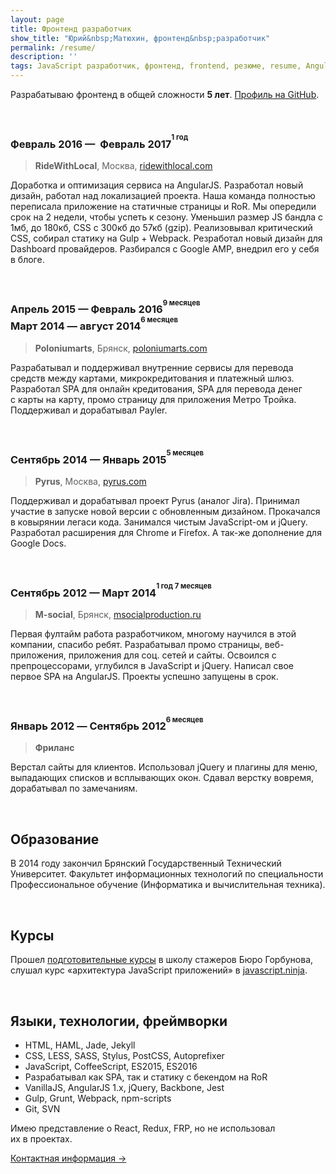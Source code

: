 ```yaml
---
layout: page
title: Фронтенд разработчик
show_title: "Юрий&nbsp;Матюхин, фронтенд&nbsp;разработчик"
permalink: /resume/
description: ''
tags: JavaScript разработчик, фронтенд, frontend, резюме, resume, AngularJS, Webpack, SPA, PostCSS
---
```


Разрабатываю фронтенд в&nbsp;общей сложности **5&nbsp;лет**.
[Профиль на&nbsp;GitHub](https://github.com/ymatuhin).

&nbsp;

### Февраль 2016&nbsp;&mdash; &nbsp;Февраль 2017<sup><sup>1 год</sup></sup>
> **RideWithLocal**, Москва, [ridewithlocal.com](https://ridewithlocal.com)

Доработка и оптимизация сервиса на AngularJS. Разработал новый дизайн, работал над локализацией проекта. Наша команда полностью переписала приложение на статичные страницы и RoR. Мы опередили срок на 2 недели, чтобы успеть к сезону. Уменьшил размер JS бандла с 1мб, до 180кб, CSS с 300кб до 57кб (gzip). Реализовывал критический CSS, собирал статику на Gulp + Webpack. Резработал новый дизайн для Dashboard провайдеров. Разбирался с Google AMP, внедрил его у себя в блоге.

&nbsp;

### Апрель 2015&nbsp;&mdash; Февраль 2016<sup><sup>9 месяцев</sup></sup> <br>Март 2014&nbsp;&mdash; август 2014<sup><sup>6 месяцев</sup></sup>
> **Poloniumarts**, Брянск, [poloniumarts.com](http://poloniumarts.com)

Разрабатывал и&nbsp;поддерживал внутренние сервисы для перевода средств между картами, микрокредитования и&nbsp;платежный шлюз. Разработал SPA для онлайн кредитования, SPA для перевода денег с&nbsp;карты на&nbsp;карту, промо страницу для приложения Метро Тройка. Поддерживал и&nbsp;дорабатывал Payler.

&nbsp;

### Сентябрь 2014&nbsp;&mdash; Январь 2015<sup><sup>5 месяцев</sup></sup>
> **Pyrus**, Москва, [pyrus.com](https://pyrus.com)

Поддерживал и дорабатывал проект Pyrus (аналог Jira). Принимал участие в запуске новой версии с обновленным дизайном. Прокачался в ковырянии легаси кода. Занимался чистым JavaScript-ом и jQuery. Разработал расширения для Chrome и Firefox. А так-же дополнение для Google Docs.

&nbsp;

### Сентябрь 2012&nbsp;&mdash; Март 2014<sup><sup>1 год 7&nbsp;месяцев</sup></sup>
> **M-social**, Брянск, [msocialproduction.ru](https://msocialproduction.ru/)

Первая фултайм работа разработчиком, многому научился в этой компании, спасибо ребят. Разрабатывал промо страницы, веб-приложения, приложения для соц. сетей и сайты. Освоился с препроцессорами, углубился в JavaScript и jQuery. Написал свое первое SPA на AngularJS. Проекты успешно запущены в срок.

&nbsp;

### Январь 2012&nbsp;&mdash; Cентябрь 2012<sup><sup>6 месяцев</sup></sup>
> **Фриланс**

Верстал сайты для клиентов. Использовал jQuery и плагины для меню, выпадающих списков и всплывающих окон. Сдавал верстку вовремя, дорабатывал по замечаниям.

&nbsp;

## Образование
В&nbsp;2014 году закончил Брянский Государственный Технический Университет. Факультет информационных технологий по&nbsp;специальности Профессиональное обучение (Информатика и&nbsp;вычислительная техника).

&nbsp;

## Курсы

Прошел [подготовительные курсы](/assets/img/sert.png) в школу стажеров Бюро Горбунова, слушал курс «архитектура JavaScript приложений» в [javascript.ninja](http://javascript.ninja).

&nbsp;

## Языки, технологии, фреймворки

* HTML, HAML, Jade, Jekyll
* CSS, LESS, SASS, Stylus, PostCSS, Autoprefixer
* JavaScript, CoffeeScript, ES2015, ES2016
* Разрабатывал как SPA, так и&nbsp;статику с&nbsp;бекендом на&nbsp;RoR
* VanillaJS, AngularJS 1.x, jQuery, Backbone, Jest
* Gulp, Grunt, Webpack, npm-scripts
* Git, SVN

Имею представление о&nbsp;React, Redux, FRP, но&nbsp;не&nbsp;использовал их&nbsp;в&nbsp;проектах.

[Контактная информация →](https://ymatuhin.ru/contacts/)
